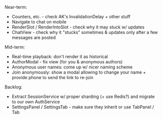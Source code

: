 Near-term:
- Counters, etc. - check AK's InvalidationDelay + other stuff
- Navigate to chat on mobile
- RenderSlot / RenderIntoSlot - check why it may stuck w/ updates
- ChatView - check why it "stucks" sometimes & updates only after a few messages are posted

Mid-term:
- Real-time playback: don't render it as historical
- AuthorModal - fix view (for you & anonymous authors)
- Anonymous user names: come up w/ nicer naming scheme
- Join anonymously: show a modal allowing to change your name + provide phone to send the link to re-join 

Backlog:
- Extract SessionService w/ proper sharding (+ use Redis?) and migrate to our own AuthService
- SettingsPanel / SettingsTab - make sure they inherit or use TabPanel / Tab
